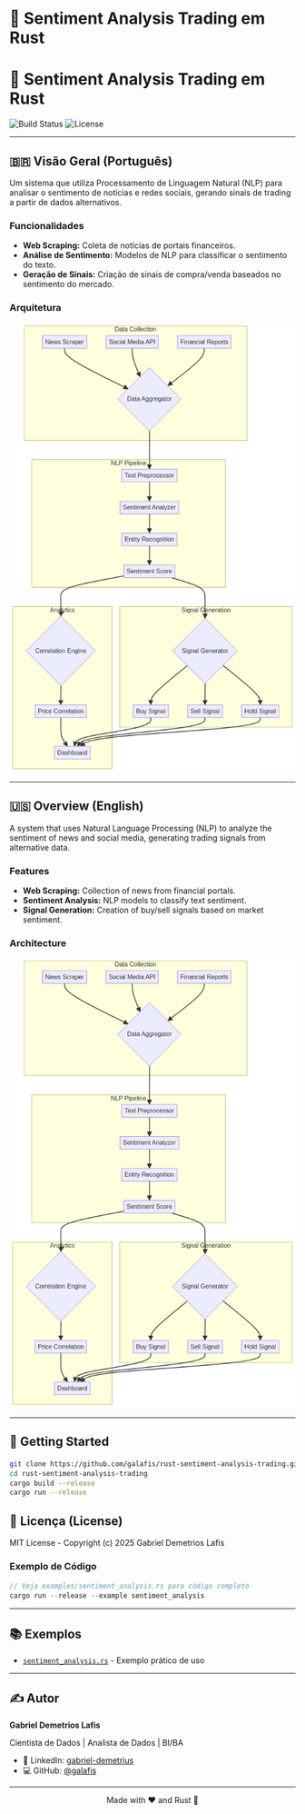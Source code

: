 # 🧠 Sentiment Analysis Trading em Rust

# 🧠 Sentiment Analysis Trading em Rust

![Build Status](https://img.shields.io/github/actions/workflow/status/galafis/rust-sentiment-analysis-trading/rust.yml?branch=main&style=for-the-badge) ![License](https://img.shields.io/github/license/galafis/rust-sentiment-analysis-trading?style=for-the-badge)

---

## 🇧🇷 Visão Geral (Português)

Um sistema que utiliza Processamento de Linguagem Natural (NLP) para analisar o sentimento de notícias e redes sociais, gerando sinais de trading a partir de dados alternativos.

### Funcionalidades
- **Web Scraping:** Coleta de notícias de portais financeiros.
- **Análise de Sentimento:** Modelos de NLP para classificar o sentimento do texto.
- **Geração de Sinais:** Criação de sinais de compra/venda baseados no sentimento do mercado.

### Arquitetura
![Arquitetura do Sentiment Analysis Trading](docs/architecture.png)

---

## 🇺🇸 Overview (English)

A system that uses Natural Language Processing (NLP) to analyze the sentiment of news and social media, generating trading signals from alternative data.

### Features
- **Web Scraping:** Collection of news from financial portals.
- **Sentiment Analysis:** NLP models to classify text sentiment.
- **Signal Generation:** Creation of buy/sell signals based on market sentiment.

### Architecture
![Sentiment Analysis Trading Architecture](docs/architecture.png)

---

## 🚀 Getting Started

```sh
git clone https://github.com/galafis/rust-sentiment-analysis-trading.git
cd rust-sentiment-analysis-trading
cargo build --release
cargo run --release
```

## 📜 Licença (License)

MIT License - Copyright (c) 2025 Gabriel Demetrios Lafis


### Exemplo de Código

```rust
// Veja examples/sentiment_analysis.rs para código completo
cargo run --release --example sentiment_analysis
```

---

## 📚 Exemplos

- [`sentiment_analysis.rs`](examples/sentiment_analysis.rs) - Exemplo prático de uso

---

## ✍️ Autor

**Gabriel Demetrios Lafis**

Cientista de Dados | Analista de Dados | BI/BA

- 🔗 LinkedIn: [gabriel-demetrius](https://www.linkedin.com/in/gabriel-demetrius/)
- 💻 GitHub: [@galafis](https://github.com/galafis)

---

<div align="center">

Made with ❤️ and Rust 🦀

</div>
